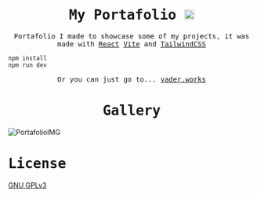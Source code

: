 <h1 align="center">
    <samp> My Portafolio <a href="https://vader-7.github.io/Ty-Works/" target="_blank">
        <img src="https://user-images.githubusercontent.com/66812754/208713388-aff1c2ca-eee3-4c98-bb3e-24c3bdbcb863.png" alt="Ty-Works" width="20px" height="20px">
    </a></samp>
</h1>

<p align="center" >
<samp>
     Portafolio I made to showcase some of my projects, it was made with <a href="https://reactjs.org" target="_blank">React</a> <a href="https://vitejs.dev" target="_blank">Vite</a> and <a href="https://tailwindcss.com/" target="_blank">TailwindCSS</a>
    </samp>
</p>

<samp>

```
npm install 
npm run dev
```
</samp>
<p align="center" >
<samp>
     Or you can just go to... <a href="https://vader.works">vader.works</a>
    </samp>
</p>
<h1 align="center">
    <samp>Gallery</samp>
</h1>

![PortafolioIMG](https://user-images.githubusercontent.com/66812754/209462962-12bb1aa5-49c4-4ee6-a793-8ba7a2201c0f.png)

<h1 align="start">
    <samp>License</samp>
    
</h1>
<p align="center">
 <samp>


[GNU GPLv3](LICENSE)
</samp>
</p>


